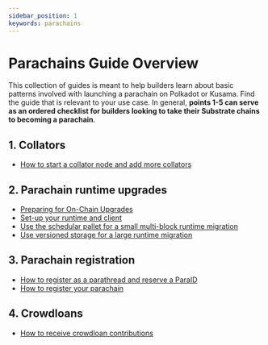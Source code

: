 ```yaml
---
sidebar_position: 1
keywords: parachains
---
```


# Parachains Guide Overview

This collection of guides is meant to help builders learn about basic patterns involved with
launching a parachain on 
Polkadot or Kusama. Find the guide that is relevant to your use case. In general, **points 1-5 can serve as an ordered checklist for builders 
looking to take their Substrate chains to becoming a parachain**.
## 1. Collators

- [How to start a collator node and add more collators](/docs/parachains/a-collators/start-collator-node)

## 2. Parachain runtime upgrades
- [Preparing for On-Chain Upgrades](/docs/parachains/b-runtime-upgrades/runtime-upgrades)
- [Set-up your runtime and client](/docs/parachains/b-runtime-upgrades/setup-runtime-and-client)
- [Use the schedular pallet for a small multi-block runtime migration](/docs/parachains/b-runtime-upgrades/multiblock-runtime-migration)
- [Use versioned storage for a large runtime migration](/docs/parachains/b-runtime-upgrades/large-storage-migration)


## 3. Parachain registration
- [How to register as a parathread and reserve a ParaID](/docs/parachains/registration/register-parathread)
- [How to register your parachain](/docs/parachains/registration/register-parachain)

## 4. Crowdloans

- [How to receive crowdloan contributions](/docs/parachains/crowdloans/crowdloan-contributions)

